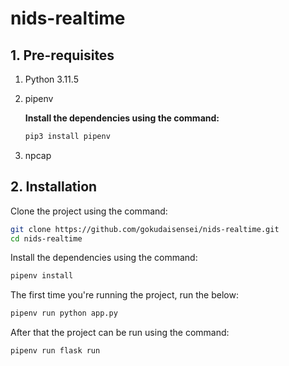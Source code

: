 # nids-realtime

## 1. Pre-requisites

1. Python 3.11.5
2. pipenv

   **Install the dependencies using the command:**
    ```bash
    pip3 install pipenv
    ```
   
3. npcap

## 2. Installation

Clone the project using the command:

```bash
git clone https://github.com/gokudaisensei/nids-realtime.git
cd nids-realtime
```

Install the dependencies using the command:

```bash
pipenv install
```

The first time you're running the project, run the below:

```bash
pipenv run python app.py
```

After that the project can be run using the command:

```bash
pipenv run flask run
```